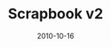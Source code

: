 ---
title: "Scrapbook v2"
description: "BrowseMap: Theme-Based Auto-Clustering"
date: "2010-10-16"
contact: "jcramer@mozilla.com"

product:
  -
    name: "BrowseMap"
    icon: "./images/icon.svg"
    hero:
      -
        title: "A visual map of your web browsing"
        text: "Mind maps of your web browsing activity give you insight into your current interests, create easy visual bookmarks, and suggest other helpful sites."
        cta: "Get my BrowseMap"
        image: "./images/hero.png"
    facets:
      -
        title: "A map of you"
        text: "The interactive mind map visualizes and auto-categorizes sites visited, bookmarks, notes, and screenshots. You can also see how long you’ve spent on each site and each topic."
        image: "./images/facet-white.png"
      -
        title: "Personalized suggestions based on affinity"
        text: "Other people are looking at” and “other people are searching for” maps relevant sites on your mind map. Use it to dive deeper into the topics you care about."
        image: "./images/facet-blue.png"
      -
        title: "Collaborate with others"
        text: "Share all or parts of your Scrapbook with others. They can add comments directly in your scrapbook, and pin their own suggestions, too."
        image: "./images/facet-blue.png"
---